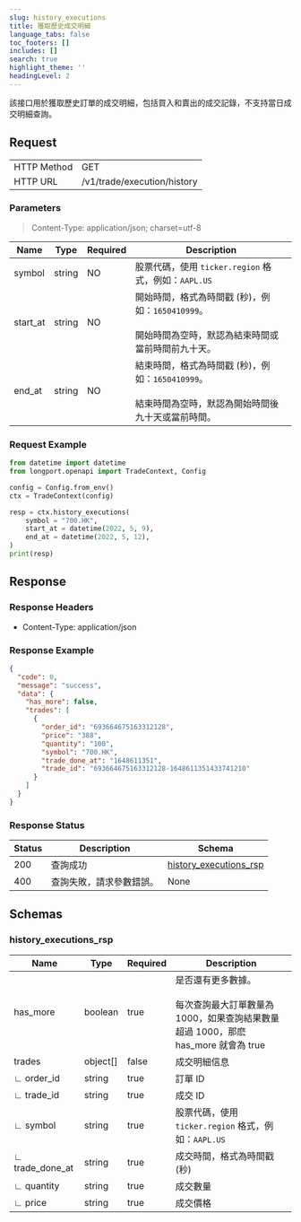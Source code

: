 ```yaml
---
slug: history_executions
title: 獲取歷史成交明細
language_tabs: false
toc_footers: []
includes: []
search: true
highlight_theme: ''
headingLevel: 2
---
```


該接口用於獲取歷史訂單的成交明細，包括買入和賣出的成交記錄，不支持當日成交明細查詢。

<SDKLinks module="trade" klass="TradeContext" method="history_executions" />

##

## Request

<table className="http-basic">
<tbody>
<tr><td className="http-basic-key">HTTP Method</td><td>GET</td></tr>
<tr><td className="http-basic-key">HTTP URL</td><td>/v1/trade/execution/history </td></tr>
</tbody>
</table>

### Parameters

> Content-Type: application/json; charset=utf-8

| Name     | Type   | Required | Description                                                                                                   |
| -------- | ------ | -------- | ------------------------------------------------------------------------------------------------------------- |
| symbol   | string | NO       | 股票代碼，使用 `ticker.region` 格式，例如：`AAPL.US`                                                          |
| start_at | string | NO       | 開始時間，格式為時間戳 (秒)，例如：`1650410999`。<br/><br/>開始時間為空時，默認為結束時間或當前時間前九十天。 |
| end_at   | string | NO       | 結束時間，格式為時間戳 (秒)，例如：`1650410999`。<br/><br/>結束時間為空時，默認為開始時間後九十天或當前時間。 |

### Request Example

```python
from datetime import datetime
from longport.openapi import TradeContext, Config

config = Config.from_env()
ctx = TradeContext(config)

resp = ctx.history_executions(
    symbol = "700.HK",
    start_at = datetime(2022, 5, 9),
    end_at = datetime(2022, 5, 12),
)
print(resp)
```

## Response

### Response Headers

- Content-Type: application/json

### Response Example

```json
{
  "code": 0,
  "message": "success",
  "data": {
    "has_more": false,
    "trades": [
      {
        "order_id": "693664675163312128",
        "price": "388",
        "quantity": "100",
        "symbol": "700.HK",
        "trade_done_at": "1648611351",
        "trade_id": "693664675163312128-1648611351433741210"
      }
    ]
  }
}
```

### Response Status

| Status | Description              | Schema                                                  |
| ------ | ------------------------ | ------------------------------------------------------- |
| 200    | 查詢成功                 | [history_executions_rsp](#schemahistory_executions_rsp) |
| 400    | 查詢失敗，請求參數錯誤。 | None                                                    |

<aside className="success">
</aside>

## Schemas

### history_executions_rsp

<a id="schemahistory_executions_rsp"></a>
<a id="schemahistory_executions_rsp"></a>

| Name            | Type     | Required | Description                                                                                                   |
| --------------- | -------- | -------- | ------------------------------------------------------------------------------------------------------------- |
| has_more        | boolean  | true     | 是否還有更多數據。<br/><br/>每次查詢最大訂單數量為 1000，如果查詢結果數量超過 1000，那麽 has_more 就會為 true |
| trades          | object[] | false    | 成交明細信息                                                                                                  |
| ∟ order_id      | string   | true     | 訂單 ID                                                                                                       |
| ∟ trade_id      | string   | true     | 成交 ID                                                                                                       |
| ∟ symbol        | string   | true     | 股票代碼，使用 `ticker.region` 格式，例如：`AAPL.US`                                                          |
| ∟ trade_done_at | string   | true     | 成交時間，格式為時間戳 (秒)                                                                                   |
| ∟ quantity      | string   | true     | 成交數量                                                                                                      |
| ∟ price         | string   | true     | 成交價格                                                                                                      |
